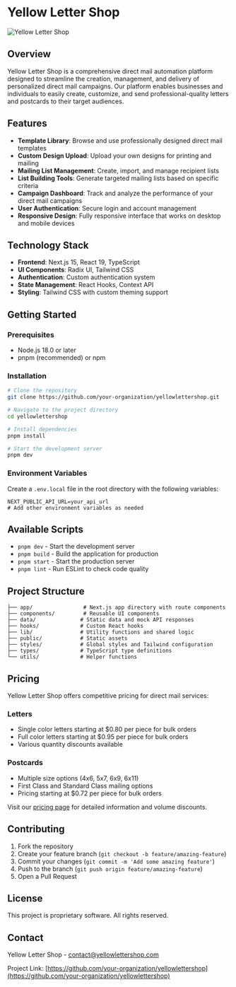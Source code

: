 # Yellow Letter Shop

![Yellow Letter Shop](https://via.placeholder.com/800x400?text=Yellow+Letter+Shop)

## Overview

Yellow Letter Shop is a comprehensive direct mail automation platform designed to streamline the creation, management, and delivery of personalized direct mail campaigns. Our platform enables businesses and individuals to easily create, customize, and send professional-quality letters and postcards to their target audiences.

## Features

- **Template Library**: Browse and use professionally designed direct mail templates
- **Custom Design Upload**: Upload your own designs for printing and mailing
- **Mailing List Management**: Create, import, and manage recipient lists
- **List Building Tools**: Generate targeted mailing lists based on specific criteria
- **Campaign Dashboard**: Track and analyze the performance of your direct mail campaigns
- **User Authentication**: Secure login and account management
- **Responsive Design**: Fully responsive interface that works on desktop and mobile devices

## Technology Stack

- **Frontend**: Next.js 15, React 19, TypeScript
- **UI Components**: Radix UI, Tailwind CSS
- **Authentication**: Custom authentication system
- **State Management**: React Hooks, Context API
- **Styling**: Tailwind CSS with custom theming support

## Getting Started

### Prerequisites

- Node.js 18.0 or later
- pnpm (recommended) or npm

### Installation

```bash
# Clone the repository
git clone https://github.com/your-organization/yellowlettershop.git

# Navigate to the project directory
cd yellowlettershop

# Install dependencies
pnpm install

# Start the development server
pnpm dev
```

### Environment Variables

Create a `.env.local` file in the root directory with the following variables:

```
NEXT_PUBLIC_API_URL=your_api_url
# Add other environment variables as needed
```

## Available Scripts

- `pnpm dev` - Start the development server
- `pnpm build` - Build the application for production
- `pnpm start` - Start the production server
- `pnpm lint` - Run ESLint to check code quality

## Project Structure

```
├── app/                # Next.js app directory with route components
├── components/         # Reusable UI components
├── data/              # Static data and mock API responses
├── hooks/             # Custom React hooks
├── lib/               # Utility functions and shared logic
├── public/            # Static assets
├── styles/            # Global styles and Tailwind configuration
├── types/             # TypeScript type definitions
└── utils/             # Helper functions
```

## Pricing

Yellow Letter Shop offers competitive pricing for direct mail services:

### Letters
- Single color letters starting at $0.80 per piece for bulk orders
- Full color letters starting at $0.95 per piece for bulk orders
- Various quantity discounts available

### Postcards
- Multiple size options (4x6, 5x7, 6x9, 6x11)
- First Class and Standard Class mailing options
- Pricing starting at $0.72 per piece for bulk orders

Visit our [pricing page](#pricing) for detailed information and volume discounts.

## Contributing

1. Fork the repository
2. Create your feature branch (`git checkout -b feature/amazing-feature`)
3. Commit your changes (`git commit -m 'Add some amazing feature'`)
4. Push to the branch (`git push origin feature/amazing-feature`)
5. Open a Pull Request

## License

This project is proprietary software. All rights reserved.

## Contact

Yellow Letter Shop - [contact@yellowlettershop.com](mailto:contact@yellowlettershop.com)

Project Link: [https://github.com/your-organization/yellowlettershop](https://github.com/your-organization/yellowlettershop)
